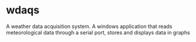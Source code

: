 # wdaqs
A weather data acquisition system. A windows application that reads meteorological data through a serial port, stores and displays data in graphs
